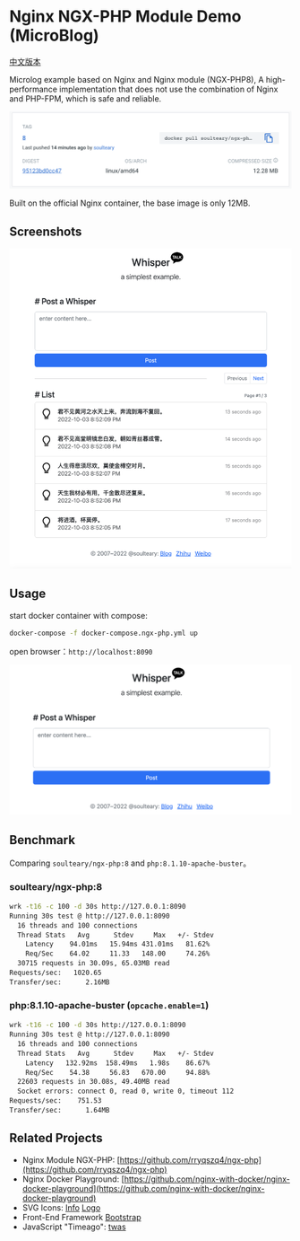 # Nginx NGX-PHP Module Demo (MicroBlog)

[中文版本](./README.md)

Microlog example based on Nginx and Nginx module (NGX-PHP8), A high-performance implementation that does not use the combination of Nginx and PHP-FPM, which is safe and reliable.

![](./screenshots/docker.png)

Built on the official Nginx container, the base image is only 12MB.

## Screenshots

![](./screenshots/list.png)

## Usage

start docker container with compose:

```bash
docker-compose -f docker-compose.ngx-php.yml up
```

open browser：`http://localhost:8090`

![](./screenshots/post.png)

## Benchmark

Comparing `soulteary/ngx-php:8` and `php:8.1.10-apache-buster`。

### soulteary/ngx-php:8

```bash
wrk -t16 -c 100 -d 30s http://127.0.0.1:8090     
Running 30s test @ http://127.0.0.1:8090
  16 threads and 100 connections
  Thread Stats   Avg      Stdev     Max   +/- Stdev
    Latency    94.01ms   15.94ms 431.01ms   81.62%
    Req/Sec    64.02     11.33   148.00     74.26%
  30715 requests in 30.09s, 65.03MB read
Requests/sec:   1020.65
Transfer/sec:      2.16MB
```

### php:8.1.10-apache-buster (`opcache.enable=1`)

```bash
wrk -t16 -c 100 -d 30s http://127.0.0.1:8090     
Running 30s test @ http://127.0.0.1:8090
  16 threads and 100 connections
  Thread Stats   Avg      Stdev     Max   +/- Stdev
    Latency   132.92ms  158.49ms   1.98s    86.67%
    Req/Sec    54.38     56.83   670.00     94.88%
  22603 requests in 30.08s, 49.40MB read
  Socket errors: connect 0, read 0, write 0, timeout 112
Requests/sec:    751.53
Transfer/sec:      1.64MB
```

## Related Projects

- Nginx Module NGX-PHP: [https://github.com/rryqszq4/ngx-php](https://github.com/rryqszq4/ngx-php)
- Nginx Docker Playground: [https://github.com/nginx-with-docker/nginx-docker-playground](https://github.com/nginx-with-docker/nginx-docker-playground)
- SVG Icons: [Info](https://www.iconfont.cn/collections/detail?cid=30328) [Logo](https://www.iconfont.cn/collections/detail?cid=36911)
- Front-End Framework [Bootstrap](https://github.com/twbs)
- JavaScript "Timeago": [twas](https://github.com/vutran/twas)

